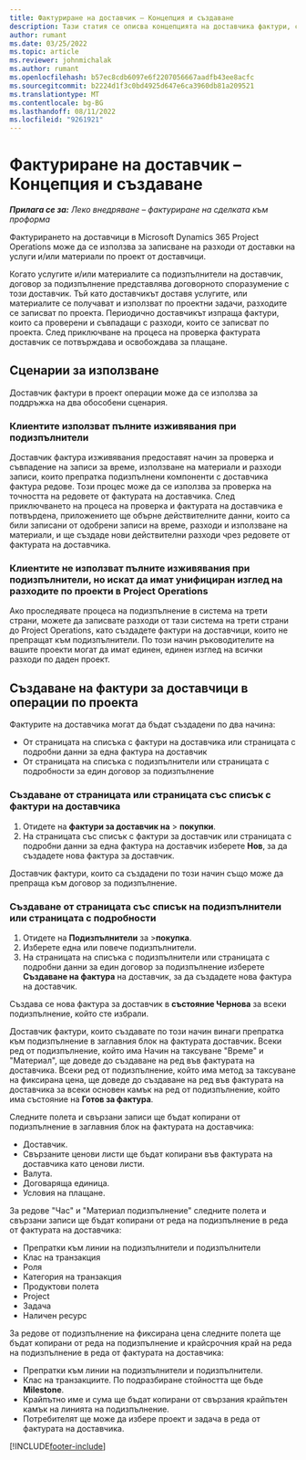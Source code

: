 ```yaml
---
title: Фактуриране на доставчик – Концепция и създаване
description: Тази статия се описва концепцията на доставчика фактури, сценарии за използване и как да създадете доставчик фактури в Microsoft Dynamics 365 Project Operations.
author: rumant
ms.date: 03/25/2022
ms.topic: article
ms.reviewer: johnmichalak
ms.author: rumant
ms.openlocfilehash: b57ec8cdb6097e6f2207056667aadfb43ee8acfc
ms.sourcegitcommit: b2224d1f3c0bd4925d647e6ca3960db81a209521
ms.translationtype: MT
ms.contentlocale: bg-BG
ms.lasthandoff: 08/11/2022
ms.locfileid: "9261921"
---
```

# <a name="vendor-invoicing---concept-and-creation"></a>Фактуриране на доставчик – Концепция и създаване

_**Прилага се за:** Леко внедряване – фактуриране на сделката към проформа_

Фактурирането на доставчици в Microsoft Dynamics 365 Project Operations може да се използва за записване на разходи от доставки на услуги и/или материали по проект от доставчици.

Когато услугите и/или материалите са подизпълнители на доставчик, договор за подизпълнение представлява договорното споразумение с този доставчик. Тъй като доставчикът доставя услугите, или материалите се получават и използват по проектни задачи, разходите се записват по проекта. Периодично доставчикът изпраща фактури, които са проверени и съвпадащи с разходи, които се записват по проекта. След приключване на процеса на проверка фактурата доставчик се потвърждава и освобождава за плащане.

## <a name="scenarios-for-use"></a>Сценарии за използване

Доставчик фактури в проект операции може да се използва за поддръжка на два обособени сценария.

### <a name="customers-use-the-full-subcontracting-experiences"></a>Клиентите използват пълните изживявания при подизпълнители

Доставчик фактура изживявания предоставят начин за проверка и съвпадение на записи за време, използване на материали и разходи записи, които препратка подизпълнени компоненти с доставчика фактура редове. Този процес може да се използва за проверка на точността на редовете от фактурата на доставчика. След приключването на процеса на проверка и фактурата на доставчика е потвърдена, приложението ще обърне действителните данни, които са били записани от одобрени записи на време, разходи и използване на материали, и ще създаде нови действителни разходи чрез редовете от фактурата на доставчика.

### <a name="customers-dont-use-the-full-subcontracting-experiences-but-want-to-have-a-unified-view-of-costs-on-projects-in-project-operations"></a>Клиентите не използват пълните изживявания при подизпълнители, но искат да имат унифициран изглед на разходите по проекти в Project Operations

Ако проследявате процеса на подизпълнение в система на трети страни, можете да записвате разходи от тази система на трети страни до Project Operations, като създадете фактури на доставчици, които не препращат към подизпълнители. По този начин ръководителите на вашите проекти могат да имат единен, единен изглед на всички разходи по даден проект.

## <a name="creation-of-vendor-invoices-in-project-operations"></a>Създаване на фактури за доставчици в операции по проекта

Фактурите на доставчика могат да бъдат създадени по два начина:

- От страницата на списъка с фактури на доставчика или страницата с подробни данни за една фактура на доставчик
- От страницата на списъка с подизпълнители или страницата с подробности за един договор за подизпълнение

### <a name="creation-from-the-vendor-invoice-list-page-or-details-page"></a>Създаване от страницата или страницата със списък с фактури на доставчика

1. Отидете на **фактури за доставчик на** \> **покупки**.
2. На страницата със списък с фактури за доставчик или страницата с подробни данни за една фактура на доставчик изберете **Нов**, за да създадете нова фактура за доставчик.

Доставчик фактури, които са създадени по този начин също може да препраща към договор за подизпълнение.

### <a name="creation-from-the-subcontract-list-page-or-details-page"></a>Създаване от страницата със списък на подизпълнители или страницата с подробности

1. Отидете на **Подизпълнители** за \>**покупка**.
2. Изберете една или повече подизпълнители.
3. На страницата на списъка с подизпълнители или страницата с подробни данни за един договор за подизпълнение изберете **Създаване на фактура** на доставчик, за да създадете нова фактура на доставчик.

Създава се нова фактура за доставчик в **състояние Чернова** за всеки подизпълнение, който сте избрали.

Доставчик фактури, които създавате по този начин винаги препратка към подизпълнение в заглавния блок на фактурата доставчик. Всеки ред от подизпълнение, който има Начин на таксуване "Време" и "Материал", ще доведе до създаване на ред във фактурата на доставчика. Всеки ред от подизпълнение, който има метод за таксуване на фиксирана цена, ще доведе до създаване на ред във фактурата на доставчика за всеки основен камък на ред от подизпълнение, който има състояние на **Готов за фактура**.

Следните полета и свързани записи ще бъдат копирани от подизпълнение в заглавния блок на фактурата на доставчика:

- Доставчик.
- Свързаните ценови листи ще бъдат копирани във фактурата на доставчика като ценови листи.
- Валута.
- Договаряща единица.
- Условия на плащане.

За редове "Час" и "Материал подизпълнение" следните полета и свързани записи ще бъдат копирани от реда на подизпълнение в реда от фактурата на доставчика:

- Препратки към линии на подизпълнители и подизпълнители
- Клас на транзакция
- Роля
- Категория на транзакция
- Продуктови полета
- Project
- Задача
- Наличен ресурс

За редове от подизпълнение на фиксирана цена следните полета ще бъдат копирани от реда на подизпълнение и крайсрочния край на реда на подизпълнение в реда от фактурата на доставчика:

- Препратки към линии на подизпълнители и подизпълнители.
- Клас на транзакциите. По подразбиране стойността ще бъде **Milestone**.
- Крайпътно име и сума ще бъдат копирани от свързания крайпътен камък на линията на подизпълнение.
- Потребителят ще може да избере проект и задача в реда от фактурата на доставчика.

[!INCLUDE[footer-include](../../includes/footer-banner.md)]
